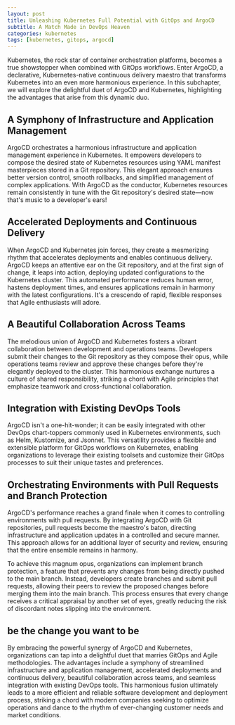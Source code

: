 ```yaml
---
layout: post
title: Unleashing Kubernetes Full Potential with GitOps and ArgoCD 
subtitle: A Match Made in DevOps Heaven
categories: kubernetes
tags: [kubernetes, gitops, argocd]
---
```


Kubernetes, the rock star of container orchestration platforms, becomes a true showstopper when combined with GitOps workflows. Enter ArgoCD, a declarative, Kubernetes-native continuous delivery maestro that transforms Kubernetes into an even more harmonious experience. In this subchapter, we will explore the delightful duet of ArgoCD and Kubernetes, highlighting the advantages that arise from this dynamic duo.

## A Symphony of Infrastructure and Application Management

ArgoCD orchestrates a harmonious infrastructure and application management experience in Kubernetes. It empowers developers to compose the desired state of Kubernetes resources using YAML manifest masterpieces stored in a Git repository. This elegant approach ensures better version control, smooth rollbacks, and simplified management of complex applications. With ArgoCD as the conductor, Kubernetes resources remain consistently in tune with the Git repository's desired state—now that's music to a developer's ears!

## Accelerated Deployments and Continuous Delivery

When ArgoCD and Kubernetes join forces, they create a mesmerizing rhythm that accelerates deployments and enables continuous delivery. ArgoCD keeps an attentive ear on the Git repository, and at the first sign of change, it leaps into action, deploying updated configurations to the Kubernetes cluster. This automated performance reduces human error, hastens deployment times, and ensures applications remain in harmony with the latest configurations. It's a crescendo of rapid, flexible responses that Agile enthusiasts will adore.

## A Beautiful Collaboration Across Teams

The melodious union of ArgoCD and Kubernetes fosters a vibrant collaboration between development and operations teams. Developers submit their changes to the Git repository as they compose their opus, while operations teams review and approve these changes before they're elegantly deployed to the cluster. This harmonious exchange nurtures a culture of shared responsibility, striking a chord with Agile principles that emphasize teamwork and cross-functional collaboration.

## Integration with Existing DevOps Tools

ArgoCD isn't a one-hit-wonder; it can be easily integrated with other DevOps chart-toppers commonly used in Kubernetes environments, such as Helm, Kustomize, and Jsonnet. This versatility provides a flexible and extensible platform for GitOps workflows on Kubernetes, enabling organizations to leverage their existing toolsets and customize their GitOps processes to suit their unique tastes and preferences.

## Orchestrating Environments with Pull Requests and Branch Protection 

ArgoCD's performance reaches a grand finale when it comes to controlling environments with pull requests. By integrating ArgoCD with Git repositories, pull requests become the maestro's baton, directing infrastructure and application updates in a controlled and secure manner. This approach allows for an additional layer of security and review, ensuring that the entire ensemble remains in harmony.

To achieve this magnum opus, organizations can implement branch protection, a feature that prevents any changes from being directly pushed to the main branch. Instead, developers create branches and submit pull requests, allowing their peers to review the proposed changes before merging them into the main branch. This process ensures that every change receives a critical appraisal by another set of eyes, greatly reducing the risk of discordant notes slipping into the environment.

## be the change you want to be

By embracing the powerful synergy of ArgoCD and Kubernetes, organizations can tap into a delightful duet that marries GitOps and Agile methodologies. The advantages include a symphony of streamlined infrastructure and application management, accelerated deployments and continuous delivery, beautiful collaboration across teams, and seamless integration with existing DevOps tools. This harmonious fusion ultimately leads to a more efficient and reliable software development and deployment process, striking a chord with modern companies seeking to optimize operations and dance to the rhythm of ever-changing customer needs and market conditions.
